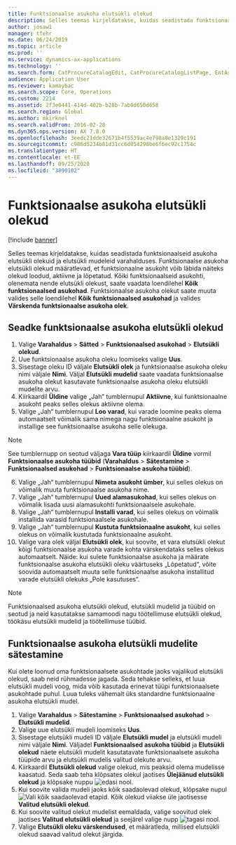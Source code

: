 ```yaml
---
title: Funktsionaalse asukoha elutsükli olekud
description: Selles teemas kirjeldatakse, kuidas seadistada funktsionaalseid asukoha olekuid ja elutsükli mudeleid varahalduses.
author: josaw1
manager: tfehr
ms.date: 06/24/2019
ms.topic: article
ms.prod: ''
ms.service: dynamics-ax-applications
ms.technology: ''
ms.search.form: CatProcureCatalogEdit, CatProcureCatalogListPage, EntAssetFunctionalLocationLifecycleModel, EntAssetFunctionalLocationLifecycleState
audience: Application User
ms.reviewer: kamaybac
ms.search.scope: Core, Operations
ms.custom: 2214
ms.assetid: 2f3e0441-414d-402b-b28b-7ab0d650d658
ms.search.region: Global
ms.author: mkirknel
ms.search.validFrom: 2016-02-28
ms.dyn365.ops.version: AX 7.0.0
ms.openlocfilehash: 3eedc21dde32671b4f5539ac4e798a8e1329c191
ms.sourcegitcommit: c986d5234b81d31cc6d054298be6f6ec92c1754c
ms.translationtype: HT
ms.contentlocale: et-EE
ms.lasthandoff: 09/25/2020
ms.locfileid: "3890102"
---
```

# <a name="functional-location-lifecycle-states"></a>Funktsionaalse asukoha elutsükli olekud

[!include [banner](../../includes/banner.md)]

 

Selles teemas kirjeldatakse, kuidas seadistada funktsionaalseid asukoha elutsükli olekuid ja elutsükli mudeleid varahalduses. Funktsionaalse asukoha elutsükli olekud määratlevad, et funktsionaalne asukoht võib läbida näiteks olekud loodud, aktiivne ja lõpetatud. Kõiki funktsionaalseid asukohti, olenemata nende elutsükli olekust, saate vaadata loendilehel **Kõik funktsionaalsed asukohad**. Funktsionaalse asukoha olekut saate muuta valides selle loendilehel **Kõik funktsionaalsed asukohad** ja valides **Värskenda funktsionaalse asukoha olek**.

## <a name="set-up-functional-location-lifecycle-states"></a>Seadke funktsionaalse asukoha elutsükli olekud

1. Valige **Varahaldus** > **Sätted** > **Funktsionaalsed asukohad** > **Elutsükli olekud**.
2. Uue funktsionaalse asukoha oleku loomiseks valige **Uus**.
3. Sisestage oleku ID väljale **Elutsükli olek** ja funktsionaalse asukoha oleku nimi väljale **Nimi**. Väljal **Elutsükli mudelid** saate vaadata funktsionaalse asukoha olekut kasutavate funktsionaalse asukoha oleku elutsükli mudelite arvu.
4. Kiirkaardil **Üldine** valige „Jah“ tumblernupul **Aktiivne**, kui funktsionaalne asukoht peaks selles olekus aktiivne olema.
5. Valige „Jah“ tumblernupul **Loo varad**, kui varade loomine peaks olema automaatselt võimalik sama nimega nagu funktsionaalne asukoht ja installige see funktsionaalse asukoha selle olekuga.  
>[!NOTE]
>See tumblernupp on seotud väljaga **Vara tüüp** kiirkaardil **Üldine** vormil **Funktsionaalse asukoha tüübid** (**Varahaldus** > **Sätestamine** > **Funktsionaalsed asukohad** > **Funktsionaalse asukoha tüübid**).
6. Valige „Jah“ tumblernupul **Nimeta asukoht ümber**, kui selles olekus on võimalik muuta funktsionaalse asukoha nime.
7. Valige „Jah“ tumblernupul **Uued alamasukohad**, kui selles olekus on võimalik lisada uusi alamasukohti funktsionaalsele asukohale.
8. Valige „Jah“ tumblernupul **Installi varad**, kui selles olekus on võimalik installida varasid funktsionaalsele asukohale.
9. Valige „Jah“ tumblernupul **Kustuta funktsionaalne asukoht**, kui selles olekus on võimalik kustutada funktsionaalne asukoht.
10. Valige vara olek väljal **Elutsükli olek**, kui soovite, et vara elutsükli olekut kõigi funktsionaalse asukoha varade kohta värskendataks selles olekus automaatselt. Näide: kui sulete funktsionaalse asukoha ja määrate funktsionaalse asukoha elutsükli oleku väärtuseks „Lõpetatud“, võite soovida automaatselt muuta selle funktsionaalse asukoha installitud varade elutsükli olekuks „Pole kasutuses“.


>[!NOTE]
>Funktsionaalsed asukoha elutsükli olekud, elutsükli mudelid ja tüübid on seotud ja neid kasutatakse samamoodi nagu töötellimuse elutsükli olekud, töökäsu elutsükli mudelid ja töötellimuse tüübid. 

## <a name="set-up-functional-location-lifecycle-models"></a>Funktsionaalse asukoha elutsükli mudelite sätestamine

Kui olete loonud oma funktsionaalsete asukohtade jaoks vajalikud elutsükli olekud, saab neid rühmadesse jagada. Seda tehakse selleks, et luua elutsükli mudeli voog, mida võib kasutada erinevat tüüpi funktsionaalsete asukohtade puhul. Luua tuleks vähemalt üks standardne funktsionaalne asukoha elutsükli mudel.

1. Valige **Varahaldus** > **Sätestamine** > **Funktsionaalsed asukohad** > **Elutsükli mudelid**.
2. Valige uue elutsükli mudeli loomiseks **Uus**.
3. Sisestage elutsükli mudeli ID väljale **Elutsükli mudel** ja elutsükli mudeli nimi väljale **Nimi**. Väljadel **Funktsionaalsed asukoha tüübid** ja **Elutsükli olekud** näete elutsükli mudelit kasutatavate funktsionaalsete asukoha tüüpide arvu ja elutsükli mudelis valitud olekute arvu.
4. Kiirkaardil **Elutsükli olekud** valige olekud, mis peaksid olema mudelisse kaasatud. Seda saab teha klõpsates olekul jaotises **Ülejäänud elutsükli olekud** ja klõpsake nuppu ![edasi nool](media/02-setup-for-functional-locations.png).
5. Kui soovite valida mudeli jaoks kõik saadaolevad olekud, klõpsake nupul ![Vali kõik saadaolevad etapid](media/03-setup-for-functional-locations.png). Kõik olekud viiakse üle jaotisesse **Valitud elutsükli olekud**.
6. Kui soovite valitud olekut mudelist eemaldada, valige soovitud olek jaotises **Valitud elutsükli olekud** ja seejärel valige nupp ![tagasi nool](media/04-setup-for-functional-locations.png).
7. Valige **Elutsükli oleku värskendused**, et määratleda, millised elutsükli olekud saavad valitud olekut järgida.
